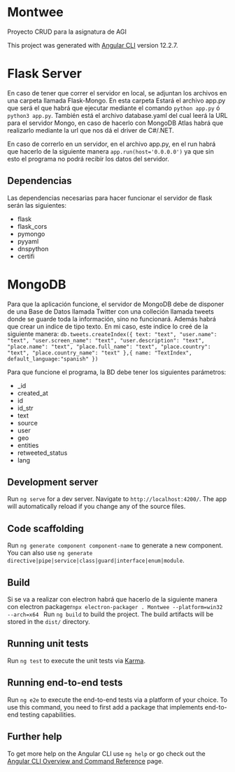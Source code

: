 # Montwee

Proyecto CRUD para la asignatura de AGI

This project was generated with [Angular CLI](https://github.com/angular/angular-cli) version 12.2.7.

# Flask Server

En caso de tener que correr el servidor en local, se adjuntan los archivos en una carpeta llamada Flask-Mongo. En esta carpeta Estará el archivo app.py que será el que habrá que ejecutar mediante el comando `python app.py` ó `python3 app.py`. También está el archivo database.yaml del cual leerá la URL para el servidor Mongo, en caso de hacerlo con MongoDB Atlas habrá que realizarlo mediante la url que nos dá el driver de C#/.NET.

En caso de correrlo en un servidor, en el archivo app.py, en el run habrá que hacerlo de la siguiente manera `app.run(host='0.0.0.0')` ya que sin esto el programa no podrá recibir los datos del servidor.

## Dependencias

Las dependencias necesarias para hacer funcionar el servidor de flask serán las siguientes:

- flask
- flask_cors
- pymongo
- pyyaml
- dnspython
- certifi

# MongoDB

Para que la aplicación funcione, el servidor de MongoDB debe de disponer de una Base de Datos llamada Twitter con una colleción llamada tweets donde se guarde toda la información, sino no funcionará. Además habrá que crear un indice de tipo texto. En mi caso, este indice lo creé de la siguiente manera: `db.tweets.createIndex({ text: "text", "user.name": "text", "user.screen_name": "text", "user.description": "text", "place.name": "text", "place.full_name": "text", "place.country": "text", "place.country_name": "text" },{ name: "TextIndex", default_language:"spanish" })`

Para que funcione el programa, la BD debe tener los siguientes parámetros:

- \_id
- created_at
- id
- id_str
- text
- source
- user
- geo
- entities
- retweeted_status
- lang

## Development server

Run `ng serve` for a dev server. Navigate to `http://localhost:4200/`. The app will automatically reload if you change any of the source files.

## Code scaffolding

Run `ng generate component component-name` to generate a new component. You can also use `ng generate directive|pipe|service|class|guard|interface|enum|module`.

## Build

Si se va a realizar con electron habrá que hacerlo de la siguiente manera con electron packager`npx electron-packager . Montwee --platform=win32 --arch=x64 `
Run `ng build` to build the project. The build artifacts will be stored in the `dist/` directory.

## Running unit tests

Run `ng test` to execute the unit tests via [Karma](https://karma-runner.github.io).

## Running end-to-end tests

Run `ng e2e` to execute the end-to-end tests via a platform of your choice. To use this command, you need to first add a package that implements end-to-end testing capabilities.

## Further help

To get more help on the Angular CLI use `ng help` or go check out the [Angular CLI Overview and Command Reference](https://angular.io/cli) page.
